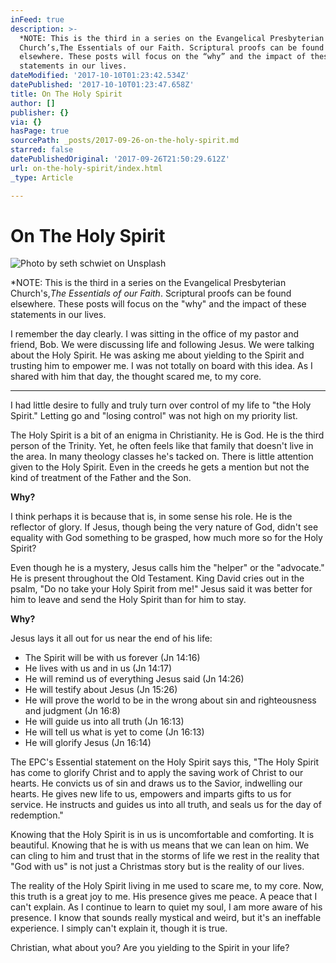```yaml
---
inFeed: true
description: >-
  *NOTE: This is the third in a series on the Evangelical Presbyterian
  Church’s,The Essentials of our Faith. Scriptural proofs can be found
  elsewhere. These posts will focus on the “why” and the impact of these
  statements in our lives.
dateModified: '2017-10-10T01:23:42.534Z'
datePublished: '2017-10-10T01:23:47.658Z'
title: On The Holy Spirit
author: []
publisher: {}
via: {}
hasPage: true
sourcePath: _posts/2017-09-26-on-the-holy-spirit.md
starred: false
datePublishedOriginal: '2017-09-26T21:50:29.612Z'
url: on-the-holy-spirit/index.html
_type: Article

---
```

# On The Holy Spirit
![Photo by seth schwiet on Unsplash](https://the-grid-user-content.s3-us-west-2.amazonaws.com/eaa44771-c8dc-4fbb-9838-0958c6b86828.jpg)

\*NOTE: This is the third in a series on the Evangelical Presbyterian Church's,_The Essentials of our Faith_. Scriptural proofs can be found elsewhere. These posts will focus on the "why" and the impact of these statements in our lives.

I remember the day clearly. I was sitting in the office of my pastor and friend, Bob. We were discussing life and following Jesus. We were talking about the Holy Spirit. He was asking me about yielding to the Spirit and trusting him to empower me. I was not totally on board with this idea. As I shared with him that day, the thought scared me, to my core.

---

I had little desire to fully and truly turn over control of my life to "the Holy Spirit." Letting go and "losing control" was not high on my priority list.

The Holy Spirit is a bit of an enigma in Christianity. He is God. He is the third person of the Trinity. Yet, he often feels like that family that doesn't live in the area. In many theology classes he's tacked on. There is little attention given to the Holy Spirit. Even in the creeds he gets a mention but not the kind of treatment of the Father and the Son.

**Why?**

I think perhaps it is because that is, in some sense his role. He is the reflector of glory. If Jesus, though being the very nature of God, didn't see equality with God something to be grasped, how much more so for the Holy Spirit?

Even though he is a mystery, Jesus calls him the "helper" or the "advocate." He is present throughout the Old Testament. King David cries out in the psalm, "Do no take your Holy Spirit from me!" Jesus said it was better for him to leave and send the Holy Spirit than for him to stay.

**Why?**

Jesus lays it all out for us near the end of his life:

* The Spirit will be with us forever (Jn 14:16)
* He lives with us and in us (Jn 14:17)
* He will remind us of everything Jesus said (Jn 14:26)
* He will testify about Jesus (Jn 15:26)
* He will prove the world to be in the wrong about sin and righteousness and judgment (Jn 16:8)
* He will guide us into all truth (Jn 16:13)
* He will tell us what is yet to come (Jn 16:13)
* He will glorify Jesus (Jn 16:14)

The EPC's Essential statement on the Holy Spirit says this, "The Holy Spirit has come to glorify Christ and to apply the saving work of Christ to our hearts. He convicts us of sin and draws us to the Savior, indwelling our hearts. He gives new life to us, empowers and imparts gifts to us for service. He instructs and guides us into all truth, and seals us for the day of redemption."

Knowing that the Holy Spirit is in us is uncomfortable and comforting. It is beautiful. Knowing that he is with us means that we can lean on him. We can cling to him and trust that in the storms of life we rest in the reality that "God with us" is not just a Christmas story but is the reality of our lives.

The reality of the Holy Spirit living in me used to scare me, to my core. Now, this truth is a great joy to me. His presence gives me peace. A peace that I can't explain. As I continue to learn to quiet my soul, I am more aware of his presence. I know that sounds really mystical and weird, but it's an ineffable experience. I simply can't explain it, though it is true.

Christian, what about you? Are you yielding to the Spirit in your life?